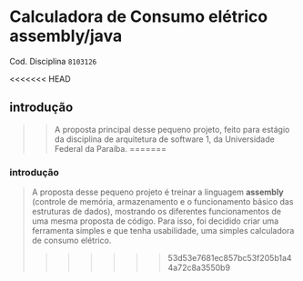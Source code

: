 # Calculadora de Consumo elétrico assembly/java
Cod. Disciplina `8103126`

<<<<<<< HEAD
>
## introdução

>> A proposta principal desse pequeno projeto, feito para estágio da disciplina de arquitetura de software 1, da Universidade Federal da Paraíba. 
=======
### introdução
> A proposta  desse pequeno projeto é treinar a linguagem **assembly** (controle de memória, armazenamento e o funcionamento básico das estruturas de dados), mostrando os diferentes funcionamentos de uma mesma proposta de código. Para isso, foi decidido criar uma ferramenta simples e que tenha usabilidade, uma simples calculadora de consumo elétrico.
>>>>>>> 53d53e7681ec857bc53f205b1a44a72c8a3550b9
